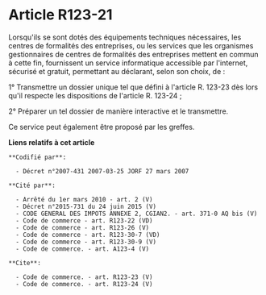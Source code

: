# Article R123-21

Lorsqu'ils se sont dotés des équipements techniques nécessaires, les centres de formalités des entreprises, ou les services
que les organismes gestionnaires de centres de formalités des entreprises mettent en commun à cette fin, fournissent un
service informatique accessible par l'internet, sécurisé et gratuit, permettant au déclarant, selon son choix, de :

1° Transmettre un dossier unique tel que défini à l'article R. 123-23 dès lors qu'il respecte les dispositions de l'article
R. 123-24 ;

2° Préparer un tel dossier de manière interactive et le transmettre.

Ce service peut également être proposé par les greffes.

**Liens relatifs à cet article**

	**Codifié par**:

	  - Décret n°2007-431 2007-03-25 JORF 27 mars 2007

	**Cité par**:

	  - Arrêté du 1er mars 2010 - art. 2 (V)
	  - Décret n°2015-731 du 24 juin 2015 (V)
	  - CODE GENERAL DES IMPOTS ANNEXE 2, CGIAN2. - art. 371-0 AQ bis (V)
	  - Code de commerce - art. R123-22 (VD)
	  - Code de commerce - art. R123-26 (V)
	  - Code de commerce - art. R123-30-7 (VD)
	  - Code de commerce - art. R123-30-9 (V)
	  - Code de commerce. - art. A123-4 (V)

	**Cite**:

	  - Code de commerce. - art. R123-23 (V)
	  - Code de commerce. - art. R123-24 (V)
